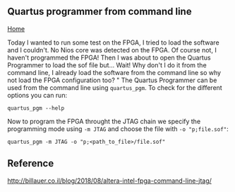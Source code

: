 ## Quartus programmer from command line
[Home](index.md)

Today I wanted to run some test on the FPGA, I tried to load the software and I couldn't. No
Nios core was detected on the FPGA. Of course not, I haven't programmed the FPGA! Then I was
about to open the Quartus Programmer to load the sof file but... Wait! Why don't I do it from
the command line, I already load the software from the command line so why not load the FPGA
configuration too?
"
The Quartus Programmer can be used from the command line using `quartus_pgm`.
To check for the different options you can run:

    quartus_pgm --help

Now to program the FPGA throught the JTAG chain we specify the programming mode using `-m JTAG` and choose the
file with `-o "p;file.sof"`:

    quartus_pgm -m JTAG -o "p;<path_to_file>/file.sof"

## Reference
http://billauer.co.il/blog/2018/08/altera-intel-fpga-command-line-jtag/
